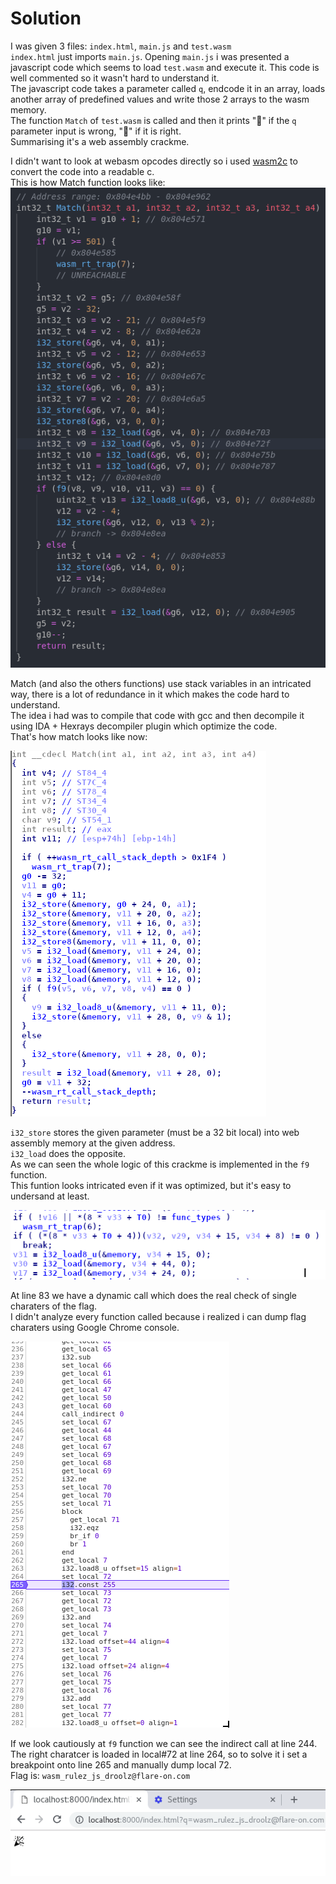 # Solution

I was given 3 files: `index.html`, `main.js` and `test.wasm`<br/>
`index.html` just imports `main.js`.
Opening `main.js` i was presented a javascript code which seems to load `test.wasm` and execute it. This code is well commented so it wasn't hard to understand it.<br/>
The javascript code takes a parameter called `q`, endcode it in an array, loads another array of predefined values and write those 2 arrays to the wasm memory.<br/>
The function `Match` of `test.wasm` is called and then it prints "💩" if the `q` parameter input is wrong, "🎉" if it is right.<br/>
Summarising it's a web assembly crackme.

I didn't want to look at webasm opcodes directly so i used [wasm2c](https://github.com/WebAssembly/wabt/tree/master/wasm2c) to convert the code into a readable c.<br/>
This is how Match function looks like:<br/>
![alt text](Match_fun.png)

Match (and also the others functions) use stack variables in an intricated way, there is a lot of redundance in it which makes the code hard to understand.<br/>
The idea i had was to compile that code with gcc and then decompile it using IDA +  Hexrays decompiler plugin which optimize the code.<br/>
That's how match looks like now:<br/>

![alt text](Decompiled_match.png)

`i32_store` stores the given parameter (must be a 32 bit local) into web assembly memory at the given address.<br/>
`i32_load` does the opposite.<br/>
As we can seen the whole logic of this crackme is implemented in the `f9` function.<br/>
This funtion looks intricated even if it was optimized, but it's easy to undersand at least.<br/>

![alt text](dynamic_call.png)

At line 83 we have a dynamic call which does the real check of single charaters of the flag.<br/>
I didn't analyze every function called because i realized i can dump flag charaters using Google Chrome console.<br/>

![alt text](wasm_dump.png)

If we look cautiously at `f9` function we can see the indirect call at line 244.<br/>
The right charatcer is loaded in local#72 at line 264, so to solve it i set a breakpoint onto line 265 and manually dump local 72.<br/>
Flag is: `wasm_rulez_js_droolz@flare-on.com`

![alt text](win.png)
